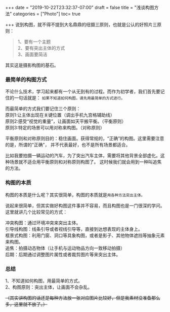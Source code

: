 +++
date = "2019-10-22T23:32:37-07:00"
draft = false
title = "浅谈构图方法"
categories = ["Photo"]
toc= true

+++
说到构图，就不得不提到大名鼎鼎的纽摄三原则，也就是公认的好照片三原则：

>1、要有一个主题   
>2、要有突出主体的方式   
>3、画面要简洁   

其实这是摄影构图的基石。

### 最简单的构图方式
不论什么技术，学习起来都有一个从无到有的过程。而作为初学者，我们首先要记住的一句话就是：
`如果不知道如何构图，请先用最简单的方式进行。`    

而最简单的方式我们要记住三个原则：    
原则1:让主体出现在关键位置（调出手机九宫格辅助线）    
原则2:感受“视觉的重量”，让画面如天平搬平衡。（平衡原则）    
原则3:特定的场景可以用对称来构图。（对称原则）    

平衡原则和对称原则目的：稳住画面。获得常规的，“正确”的构图。这里需要注意的是，所谓的"正确"，
并不代表最好，也不是所有场景都适合。

比如我要拍摄一辆运动的汽车，为了突出汽车主体，需要将其他背景全部虚化。这种场景就不适合用平衡原则和对称原则构图了。
这时候我们就会用到一种叫追焦的方法。

### 构图的本质
构图的本质是什么呢？其实很简单，构图的本质就是`用各种方法突出主体。`      

说起来很简单，但其实做好构图这件事并不容易，而且构图也是一门很深的学问。这里就讲几个比较常见的方式：     

冲突构图：通过环境冲突来突出主体。    
引导线构图：线条引导或者视线引导等，直接到达想表现的主体身上。    
框景式构图：利用门窗、洞口等具象构图，或者是影子、其他物体遮挡等抽象元素来构图。    
追焦：拍摄动态物体（让手机与运动物品方向一致移动拍摄）    
后期：后期通过调整图片属性或者裁剪图片等来突出主体。     

### 总结
1、不知道如何构图，用最简单的方式。      
2、构图原则：突出主体，让画面不会杂乱。

~~（其实讲构图的话还是每种方法放一张对应图片比较好，但是我素材没准备那么多，这里就不放了。）~~